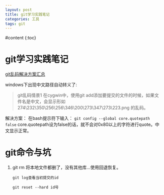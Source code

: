 ```yaml
---
layout: post
title: git学习实践笔记
categories: 工具
tags: git
---
```


#content
{:toc}

# git学习实践笔记

[git乱码解决方案汇总](http://zengrong.net/post/1249.htm)

windows下出现中文路径自动转义了:
> git乱码情景1
在cygwin中，使用git add添加要提交的文件的时候，如果文件名是中文，会显示形如 274\232\350\256\256\346\200\273\347\273\223.png 的乱码。

解决方案：
在bash提示符下输入：
`git config --global core.quotepath false`
core.quotepath设为false的话，就不会对0x80以上的字符进行quote。中文显示正常。



# git命令与坑

1. git rm 将本地文件都删了，没有其他库...使用回退恢复。

    `git log查看当初提交的id`

    `git reset --hard id号`
